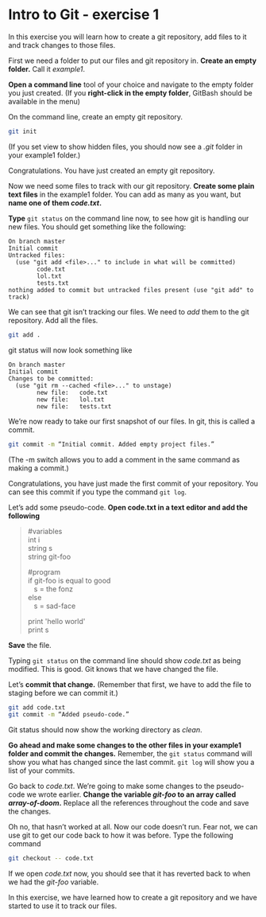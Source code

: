 # Intro to Git - exercise 1
In this exercise you will learn how to create a git repository, add files to it and track changes to those files.


First we need a folder to put our files and git repository in. **Create an empty folder.** Call it _example1_.

**Open a command line** tool of your choice and navigate to the empty folder you just created. (If you **right-click in the empty folder**, GitBash should be available in the menu)

On the command line, create an empty git repository.
```bash
git init
```

(If you set view to show hidden files, you should now see a _.git_ folder in your example1 folder.)

Congratulations. You have just created an empty git repository.


  
Now we need some files to track with our git repository. **Create some plain text files** in the example1 folder. You can add as many as you want, but **name one of them _code.txt_.**
  
  
**Type** `git status` on the command line now, to see how git is handling our new files. You should get something like the following:

```git
On branch master
Initial commit
Untracked files:
  (use "git add <file>..." to include in what will be committed)
        code.txt
        lol.txt
        tests.txt
nothing added to commit but untracked files present (use "git add" to track)
```

We can see that git isn’t tracking our files. We need to _add_ them to the git repository. Add all the files.

```bash
git add .
```

git status will now look something like

```git
On branch master
Initial commit
Changes to be committed:
  (use "git rm --cached <file>..." to unstage)
        new file:   code.txt
        new file:   lol.txt
        new file:   tests.txt
```

We’re now ready to take our first snapshot of our files. In git, this is called a commit.

```bash
git commit -m “Initial commit. Added empty project files.”
```

(The -m switch allows you to add a comment in the same command as making a commit.)


Congratulations, you have just made the first commit of your repository. You can see this commit if you type the command `git log`.



Let’s add some pseudo-code. **Open code.txt in a text editor and add the following**

>#variables  
>int i  
>string s  
>string git-foo  
>  
>#program  
>if git-foo is equal to good  
>&nbsp;&nbsp;	s = the fonz   
>else  
>&nbsp;&nbsp;	s = sad-face  
>  
>print 'hello world'  
>print s  

**Save** the file.

Typing `git status` on the command line should show _code.txt_ as being modified. This is good. Git knows that we have changed the file.

Let’s **commit that change.** (Remember that first, we have to add the file to staging before we can commit it.)
```bash
git add code.txt
git commit -m “Added pseudo-code.”
```
Git status should now show the working directory as _clean_.


**Go ahead and make some changes to the other files in your example1 folder and commit the changes.**  Remember, the `git status` command will show you what has changed since the last commit. `git log` will show you a list of your commits.


Go back to _code.txt_. We’re going to make some changes to the pseudo-code we wrote earlier. **Change the variable _git-foo_ to an array called _array-of-doom_.** Replace all the references throughout the code and save the changes.

Oh no, that hasn’t worked at all. Now our code doesn’t run. Fear not, we can use git to get our code back to how it was before. Type the following command
```bash
git checkout -- code.txt
```
If we open _code.txt_ now, you should see that it has reverted back to when we had the _git-foo_ variable.


In this exercise, we have learned how to create a git repository and we have started to use it to track our files.
